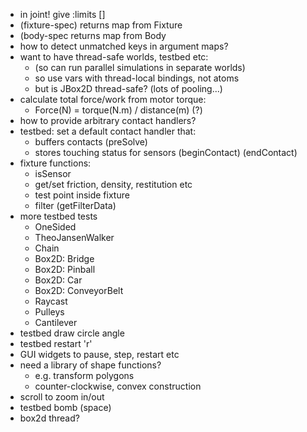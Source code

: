 
* in joint! give :limits []
* (fixture-spec) returns map from Fixture
* (body-spec returns map from Body
* how to detect unmatched keys in argument maps?
* want to have thread-safe worlds, testbed etc:
  * (so can run parallel simulations in separate worlds)
  * so use vars with thread-local bindings, not atoms
  * but is JBox2D thread-safe? (lots of pooling...)
* calculate total force/work from motor torque:
  * Force(N) = torque(N.m) / distance(m)   (?)
* how to provide arbitrary contact handlers?
* testbed: set a default contact handler that:
  * buffers contacts (preSolve)
  * stores touching status for sensors (beginContact) (endContact)
* fixture functions:
  * isSensor
  * get/set friction, density, restitution etc
  * test point inside fixture
  * filter (getFilterData)
* more testbed tests
  * OneSided
  * TheoJansenWalker
  * Chain
  * Box2D: Bridge
  * Box2D: Pinball
  * Box2D: Car
  * Box2D: ConveyorBelt
  * Raycast
  * Pulleys
  * Cantilever
* testbed draw circle angle
* testbed restart 'r'
* GUI widgets to pause, step, restart etc
* need a library of shape functions?
  * e.g. transform polygons
  * counter-clockwise, convex construction
* scroll to zoom in/out
* testbed bomb (space)
* box2d thread?
